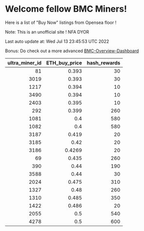 # Welcome fellow BMC Miners!
Here is a list of "Buy Now" listings from Opensea floor !

Note: This is an unofficial site ! NFA DYOR

Last auto update at: Wed Jul 13 23:45:53 UTC 2022

Bonus: Do check out a more advanced [BMC-Overview-Dashboard](https://dune.com/defifunk/BMC-Overview-Dashboard)


|   ultra_miner_id |   ETH_buy_price |   hash_rewards |
|-----------------:|----------------:|---------------:|
|               81 |          0.393  |             30 |
|             3019 |          0.393  |             30 |
|             1217 |          0.394  |             10 |
|             3490 |          0.394  |             10 |
|             2403 |          0.395  |             10 |
|              292 |          0.399  |            260 |
|             1081 |          0.4    |            580 |
|             1082 |          0.4    |            580 |
|             3187 |          0.419  |             20 |
|             3185 |          0.42   |             20 |
|             3186 |          0.4269 |             20 |
|               69 |          0.435  |            260 |
|              390 |          0.44   |            190 |
|             3588 |          0.44   |             30 |
|             2024 |          0.475  |            310 |
|             1327 |          0.48   |            260 |
|             1310 |          0.485  |            350 |
|             1422 |          0.486  |             20 |
|             2055 |          0.5    |            540 |
|             4278 |          0.5    |            600 |